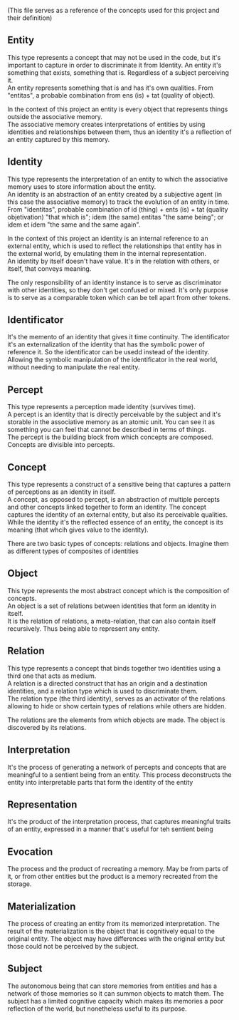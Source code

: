 (This file serves as a reference of the concepts used for this project and their definition)

## Entity

 This type represents a concept that may not be used in the code, but it's important to capture in order to discriminate 
 it from Identity. An entity it's something that exists, something that is. Regardless of a subject perceiving it.  
 An entity represents something that is and has it's own qualities. From "entitas", a probable combination
 from ens (is) + tat (quality of object).
 
 In the context of this project an entity is every object that represents things outside the associative memory.  
 The associative memory creates interpretations of entities by using identities and relationships between them,
 thus an identity it's a reflection of an entity captured by this memory.
 
## Identity
 
This type represents the interpretation of an entity to which the associative memory uses to store information about
the entity.  
An identity is an abstraction of an entity created by a subjective agent (in this case the associative memory) to
track the evolution of an entity in time.  
From "identitas", probable  combination of id (thing) + ents (is) + tat (quality objetivation) "that which is";
idem (the same) entitas "the same being"; or idem et idem "the same and the same again".  

In the context of this project an identity is an internal reference to an external entity, which is used to reflect
the relationships that entity has in the external world, by emulating them in the internal representation.  
An identity by itself doesn't have value. It's in the relation with others, or itself, that conveys meaning.  

The only responsibility of an identity instance is to serve as discriminator with other identities, so they don't
get confused or mixed. It's only purpose is to serve as a comparable token which can be tell apart from other tokens.

## Identificator

It's the memento of an identity that gives it time continuity. The identificator it's an externalization of the identity
that has the symbolic power of reference it. So the identificator can be usedd instead of the identity. Allowing the 
symbolic manipulation of the identificator in the real world, without needing to manipulate the real entity.

## Percept

This type represents a perception made identity (survives time).  
A percept is an identity that is directly perceivable by the subject and it's storable in
the associative memory as an atomic unit. You can see it as something you can feel that cannot be described in terms of
 things.  
The percept is the building block from which concepts are composed. Concepts are divisible into percepts.  

## Concept

This type represents a construct of a sensitive being that captures a pattern of perceptions as an identity in itself.  
A concept, as opposed to percept, is an abstraction of multiple percepts and other concepts linked together to form
an identity. The concept captures the identity of an external entity, but also its perceivable qualities.  
While the identity it's the reflected essence of an entity, the concept is its meaning (that whcih gives value
to the identity).  

There are two basic types of concepts: relations and objects. Imagine them as different types of composites of identities

## Object

This type represents the most abstract concept which is the composition of concepts.  
An object is a set of relations between identities that form an identity in itself.  
It is the relation of relations, a meta-relation, that can also contain itself recursively. Thus being able to
represent any entity.

## Relation

This type represents a concept that binds together two identities using a third one that acts as medium.  
A relation is a directed construct that has an origin and a destination identities, and a relation type which
is used to discriminate them.  
The relation type (the third identity), serves as an activator of the relations allowing to hide or show certain
types of relations while others are hidden.  

The relations are the elements from which objects are made. The object is discovered by its relations.

## Interpretation

It's the process of generating a network of percepts and concepts that are meaningful to a sentient being from an
entity. This process deconstructs the entity into interpretable parts that form the identity of the entity


## Representation

It's the product of the interpretation process, that captures meaningful traits of an entity, expressed in a manner
 that's useful for teh sentient being

## Evocation

The process and the product of recreating a memory. May be from parts of it, or from other entities but the product is 
a memory recreated from the storage.

## Materialization

The process of creating an entity from its memorized interpretation. The result of the materialization is the object that
is cognitively equal to the original entity. The object may have differences with the original entity but those could 
 not be perceived by the subject.
 
## Subject
The autonomous being that can store memories from entities and has a network of those memories so it can summon
 objects to match them. The subject has a limited cognitive capacity which makes its memories a poor reflection
 of the world, but nonetheless useful to its purpose.


